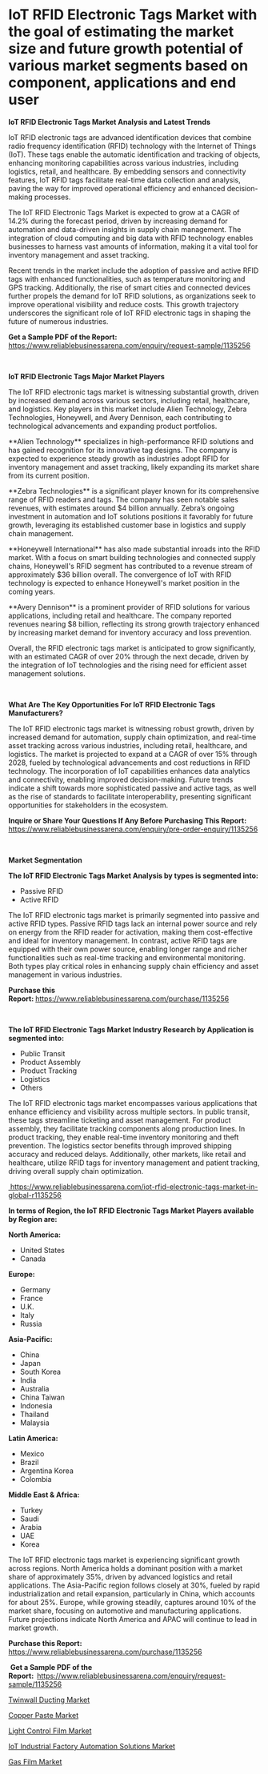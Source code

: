 <p><h1>IoT RFID Electronic Tags Market with the goal of estimating the market size and future growth potential of various market segments based on component, applications and end user</h1></p><p><strong>IoT RFID Electronic Tags Market Analysis and Latest Trends</strong></p>
<p><p>IoT RFID electronic tags are advanced identification devices that combine radio frequency identification (RFID) technology with the Internet of Things (IoT). These tags enable the automatic identification and tracking of objects, enhancing monitoring capabilities across various industries, including logistics, retail, and healthcare. By embedding sensors and connectivity features, IoT RFID tags facilitate real-time data collection and analysis, paving the way for improved operational efficiency and enhanced decision-making processes.</p><p>The IoT RFID Electronic Tags Market is expected to grow at a CAGR of 14.2% during the forecast period, driven by increasing demand for automation and data-driven insights in supply chain management. The integration of cloud computing and big data with RFID technology enables businesses to harness vast amounts of information, making it a vital tool for inventory management and asset tracking.</p><p>Recent trends in the market include the adoption of passive and active RFID tags with enhanced functionalities, such as temperature monitoring and GPS tracking. Additionally, the rise of smart cities and connected devices further propels the demand for IoT RFID solutions, as organizations seek to improve operational visibility and reduce costs. This growth trajectory underscores the significant role of IoT RFID electronic tags in shaping the future of numerous industries.</p></p>
<p><strong>Get a Sample PDF of the Report:&nbsp;</strong> <a href="https://www.reliablebusinessarena.com/enquiry/request-sample/1135256?utm_campaign=1349&utm_medium=2&utm_source=Github&utm_content=ia&utm_term=09102024&utm_id=iot-rfid-electronic-tags">https://www.reliablebusinessarena.com/enquiry/request-sample/1135256</a></p>
<p>&nbsp;</p>
<p><strong>IoT RFID Electronic Tags Major Market Players</strong></p>
<p><p>The IoT RFID electronic tags market is witnessing substantial growth, driven by increased demand across various sectors, including retail, healthcare, and logistics. Key players in this market include Alien Technology, Zebra Technologies, Honeywell, and Avery Dennison, each contributing to technological advancements and expanding product portfolios.</p><p>**Alien Technology** specializes in high-performance RFID solutions and has gained recognition for its innovative tag designs. The company is expected to experience steady growth as industries adopt RFID for inventory management and asset tracking, likely expanding its market share from its current position.</p><p>**Zebra Technologies** is a significant player known for its comprehensive range of RFID readers and tags. The company has seen notable sales revenues, with estimates around $4 billion annually. Zebra’s ongoing investment in automation and IoT solutions positions it favorably for future growth, leveraging its established customer base in logistics and supply chain management.</p><p>**Honeywell International** has also made substantial inroads into the RFID market. With a focus on smart building technologies and connected supply chains, Honeywell's RFID segment has contributed to a revenue stream of approximately $36 billion overall. The convergence of IoT with RFID technology is expected to enhance Honeywell's market position in the coming years.</p><p>**Avery Dennison** is a prominent provider of RFID solutions for various applications, including retail and healthcare. The company reported revenues nearing $8 billion, reflecting its strong growth trajectory enhanced by increasing market demand for inventory accuracy and loss prevention.</p><p>Overall, the RFID electronic tags market is anticipated to grow significantly, with an estimated CAGR of over 20% through the next decade, driven by the integration of IoT technologies and the rising need for efficient asset management solutions.</p></p>
<p>&nbsp;</p>
<p><strong>What Are The Key Opportunities For IoT RFID Electronic Tags Manufacturers?</strong></p>
<p><p>The IoT RFID electronic tags market is witnessing robust growth, driven by increased demand for automation, supply chain optimization, and real-time asset tracking across various industries, including retail, healthcare, and logistics. The market is projected to expand at a CAGR of over 15% through 2028, fueled by technological advancements and cost reductions in RFID technology. The incorporation of IoT capabilities enhances data analytics and connectivity, enabling improved decision-making. Future trends indicate a shift towards more sophisticated passive and active tags, as well as the rise of standards to facilitate interoperability, presenting significant opportunities for stakeholders in the ecosystem.</p></p>
<p><strong>Inquire or Share Your Questions If Any Before Purchasing This Report:</strong> <a href="https://www.reliablebusinessarena.com/enquiry/pre-order-enquiry/1135256?utm_campaign=1349&utm_medium=2&utm_source=Github&utm_content=ia&utm_term=09102024&utm_id=iot-rfid-electronic-tags">https://www.reliablebusinessarena.com/enquiry/pre-order-enquiry/1135256</a></p>
<p>&nbsp;</p>
<p><strong>Market Segmentation</strong></p>
<p><strong>The IoT RFID Electronic Tags Market Analysis by types is segmented into:</strong></p>
<p><ul><li>Passive RFID</li><li>Active RFID</li></ul></p>
<p><p>The IoT RFID electronic tags market is primarily segmented into passive and active RFID types. Passive RFID tags lack an internal power source and rely on energy from the RFID reader for activation, making them cost-effective and ideal for inventory management. In contrast, active RFID tags are equipped with their own power source, enabling longer range and richer functionalities such as real-time tracking and environmental monitoring. Both types play critical roles in enhancing supply chain efficiency and asset management in various industries.</p></p>
<p><strong>Purchase this Report:&nbsp;</strong><a href="https://www.reliablebusinessarena.com/purchase/1135256?utm_campaign=1349&utm_medium=2&utm_source=Github&utm_content=ia&utm_term=09102024&utm_id=iot-rfid-electronic-tags">https://www.reliablebusinessarena.com/purchase/1135256</a></p>
<p>&nbsp;</p>
<p><strong>The IoT RFID Electronic Tags Market Industry Research by Application is segmented into:</strong></p>
<p><ul><li>Public Transit</li><li>Product Assembly</li><li>Product Tracking</li><li>Logistics</li><li>Others</li></ul></p>
<p><p>The IoT RFID electronic tags market encompasses various applications that enhance efficiency and visibility across multiple sectors. In public transit, these tags streamline ticketing and asset management. For product assembly, they facilitate tracking components along production lines. In product tracking, they enable real-time inventory monitoring and theft prevention. The logistics sector benefits through improved shipping accuracy and reduced delays. Additionally, other markets, like retail and healthcare, utilize RFID tags for inventory management and patient tracking, driving overall supply chain optimization.</p></p>
<p><a href="https://www.reliablebusinessarena.com/iot-rfid-electronic-tags-market-in-global-r1135256?utm_campaign=1349&utm_medium=2&utm_source=Github&utm_content=ia&utm_term=09102024&utm_id=iot-rfid-electronic-tags">&nbsp;https://www.reliablebusinessarena.com/iot-rfid-electronic-tags-market-in-global-r1135256</a></p>
<p><strong>In terms of Region, the IoT RFID Electronic Tags Market Players available by Region are:</strong></p>
<p>
    <p> <strong> North America: </strong>
        <ul>
            <li>United States</li>
            <li>Canada</li>
        </ul>
        </p> 
    <p> <strong> Europe: </strong>
        <ul>
            <li>Germany</li>
            <li>France</li>
            <li>U.K.</li>
            <li>Italy</li>
            <li>Russia</li>
        </ul>
        </p> 
    <p> <strong> Asia-Pacific: </strong>
        <ul>
            <li>China</li>
            <li>Japan</li>
            <li>South Korea</li>
            <li>India</li>
            <li>Australia</li>
            <li>China Taiwan</li>
            <li>Indonesia</li>
            <li>Thailand</li>
            <li>Malaysia</li>
        </ul>
        </p> 
    <p> <strong> Latin America: </strong>
        <ul>
            <li>Mexico</li>
            <li>Brazil</li>
            <li>Argentina Korea</li>
            <li>Colombia</li>
        </ul>
        </p> 
    <p> <strong> Middle East & Africa: </strong>
        <ul>
            <li>Turkey</li>
            <li>Saudi</li>
            <li>Arabia</li>
            <li>UAE</li>
            <li>Korea</li>
        </ul>
    </p>
    </p>
<p><p>The IoT RFID electronic tags market is experiencing significant growth across regions. North America holds a dominant position with a market share of approximately 35%, driven by advanced logistics and retail applications. The Asia-Pacific region follows closely at 30%, fueled by rapid industrialization and retail expansion, particularly in China, which accounts for about 25%. Europe, while growing steadily, captures around 10% of the market share, focusing on automotive and manufacturing applications. Future projections indicate North America and APAC will continue to lead in market growth.</p></p>
<p><strong>Purchase this Report: </strong><a href="https://www.reliablebusinessarena.com/purchase/1135256?utm_campaign=1349&utm_medium=2&utm_source=Github&utm_content=ia&utm_term=09102024&utm_id=iot-rfid-electronic-tags">https://www.reliablebusinessarena.com/purchase/1135256</a></p>
<p>&nbsp;<strong>Get a Sample PDF of the Report:&nbsp;&nbsp;</strong><a href="https://www.reliablebusinessarena.com/enquiry/request-sample/1135256?utm_campaign=1349&utm_medium=2&utm_source=Github&utm_content=ia&utm_term=09102024&utm_id=iot-rfid-electronic-tags">https://www.reliablebusinessarena.com/enquiry/request-sample/1135256</a></p>
<p><strong></strong></p>
<p><p><a href="https://www.linkedin.com/pulse/global-twinwall-ducting-industry-analysis-report-market-oebef?utm_campaign=1349&utm_medium=2&utm_source=Github&utm_content=ia&utm_term=09102024&utm_id=iot-rfid-electronic-tags">Twinwall Ducting Market</a></p><p><a href="https://www.linkedin.com/pulse/global-copper-paste-market-analysis-key-trends-future-projections-l6fvf?utm_campaign=1349&utm_medium=2&utm_source=Github&utm_content=ia&utm_term=09102024&utm_id=iot-rfid-electronic-tags">Copper Paste Market</a></p><p><a href="https://www.linkedin.com/pulse/light-control-film-market-dynamics-application-types-emerging-gp1bf?utm_campaign=1349&utm_medium=2&utm_source=Github&utm_content=ia&utm_term=09102024&utm_id=iot-rfid-electronic-tags">Light Control Film Market</a></p><p><a href="https://github.com/irfadac/Market-Research-Report-List-5/blob/main/iot-industrial-factory-automation-solutions-market.md?utm_campaign=1349&utm_medium=2&utm_source=Github&utm_content=ia&utm_term=09102024&utm_id=iot-rfid-electronic-tags">IoT Industrial Factory Automation Solutions Market</a></p><p><a href="https://www.linkedin.com/pulse/future-ready-strategic-insights-global-gas-film-market-ygcbf?utm_campaign=1349&utm_medium=2&utm_source=Github&utm_content=ia&utm_term=09102024&utm_id=iot-rfid-electronic-tags">Gas Film Market</a></p></p>